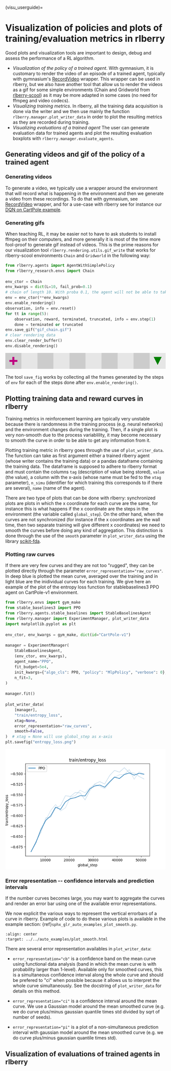 (visu_userguide)=

# Visualization of policies and plots of training/evaluation metrics in rlberry

Good plots and visualization tools are important to design, debug and assess the performance of a RL algorithm.

- *Visualization of the policy of a trained agent*. With gymnasium, it is customary to render the video of an episode of a trained agent, typically with gymnasium's [RecordVideo](https://gymnasium.farama.org/api/wrappers/misc_wrappers/#gymnasium.wrappers.RecordVideo) wrapper. This wrapper can be used in rlberry, but we also have another tool that allow us to render the videos as a gif for some simple environments (Chain and Gridworld from [rlberry-scool](https://github.com/rlberry-py/rlberry-scool/tree/main/rlberry_scool/envs/finite)) as it may be more adapted in some cases (no need for ffmpeg and video codecs).
- *Visualizing training metrics*. In rlberry, all the training data acquisition is done via the writer and we then use mainly the function `rlberry.manager.plot_writer_data` in order to plot the resulting metrics as they are recorded during training.
- *Visualizing evaluations of a trained agent* The user can generate evaluation data for trained agents and plot the resulting evaluation boxplots with `rlberry.manager.evaluate_agents`.

## Generating videos and gif of the policy of a trained agent
### Generating videos
To generate a video, we typically use a wrapper around the environment that will record what is happening in the environment and then we generate a video from these recordings. To do that with gymnasium, see  [RecordVideo](https://gymnasium.farama.org/api/wrappers/misc_wrappers/#gymnasium.wrappers.RecordVideo) wrapper, and for a use-case with rlberry see for instance our [DQN on CartPole example](https://rlberry-py.github.io/rlberry/auto_examples/demo_agents/video_plot_dqn.html#sphx-glr-auto-examples-demo-agents-video-plot-dqn-py).

### Generating gifs

When teaching RL, it may be easier not to have to ask students to install ffmpeg on their computers, and more generally it is most of the time more fool-proof to generate gif instead of videos. This is the prime reasons for our visualization tool `rlberry.rendering.utils.gif_write` that works for rlberry-scool environments `Chain` and `Gridworld` in the following way:

```python
from rlberry.agents import AgentWithSimplePolicy
from rlberry_research.envs import Chain

env_ctor = Chain
env_kwargs = dict(L=10, fail_prob=0.1)
# chain of length 10. With proba 0.1, the agent will not be able to take the action it wants to take.
env = env_ctor(**env_kwargs)
env.enable_rendering()
observation, info = env.reset()
for tt in range(5):
    observation, reward, terminated, truncated, info = env.step(1)
    done = terminated or truncated
env.save_gif("gif_chain.gif")
# clear rendering data
env.clear_render_buffer()
env.disable_rendering()
```

![](gif_chain.gif)

The tool `save_fig` works by collecting all the frames generated by the steps of `env` for each of the steps done after `env.enable_rendering()`.

## Plotting training data and reward curves in rlberry

Training metrics in reinforcement learning are typically very unstable because there is randomness in the training process (e.g. neural networks) and the environment changes during the training. Then, if a single plot is very non-smooth due to the process variablility, it may become necessary to smooth the curve in order to be able to get any information from it.

Plotting training metric in rlberry goes through the use of `plot_writer_data`. The function can take as first argument either a trained rlberry agent (whose writer contains the training data) or a pandas dataframe containing the training data. The dataframe is supposed to adhere to rlberry format and must contain the columns `tag` (description of value being stored), `value` (the value), a column with the x-axis (whose name must be fed to the `xtag` parameter), `n_simu` (identifier for which training this corresponds to if there are several), `name` (name of the agent).

There are two type of plots that can be done with rlberry: synchronized plots are plots in which the x coordinate for each curve are the same, for instance this is what happens if the x coordinate are the steps in the environment (the variable called `global_step`). On the other hand, when the curves are not synchronized (for instance if the x coordinates are the wall time, then two separate training will give different x coordinates) we need to smooth the curves before doing any kind of aggregation. This distinction is done through the use of the `smooth` parameter in `plot_writer_data` using the library [scikit-fda](https://github.com/GAA-UAM/scikit-fda).

### Plotting raw curves

If there are very few curves and they are not too "rugged", they can be plotted directly through the parameter `error_representation="raw_curves"`. In deep blue is plotted the mean curve, averaged over the training and in light blue are the inidividual curves for each training.  We give here an example of the plot of the entropy loss function for stablebaselines3 PPO agent on CartPole-v1 environment.

```python
from rlberry.envs import gym_make
from stable_baselines3 import PPO
from rlberry.agents.stable_baselines import StableBaselinesAgent
from rlberry.manager import ExperimentManager, plot_writer_data
import matplotlib.pyplot as plt

env_ctor, env_kwargs = gym_make, dict(id="CartPole-v1")

manager = ExperimentManager(
    StableBaselinesAgent,
    (env_ctor, env_kwargs),
    agent_name="PPO",
    fit_budget=5e4,
    init_kwargs={"algo_cls": PPO, "policy": "MlpPolicy", "verbose": 0},
    n_fit=3,
)

manager.fit()

plot_writer_data(
    [manager],
    "train/entropy_loss",
    xtag=None,
    error_representation="raw_curves",
    smooth=False,
)  # xtag = None will use global_step as x-axis
plt.savefig("entropy_loss.png")
```

![](entropy_loss.png)

### Error representation -- confidence intervals and prediction intervals


If the number curves becomes large, you may want to aggregate the curves and render an error bar using one of the available error representations.

We now explicit the various ways to represent the vertical errorbars of a curve in rlberry. Example of code to do these various plots is available in the example section: {ref}`sphx_glr_auto_examples_plot_smooth.py`.

```{image} ../../../../_images/sphx_glr_plot_smooth_002.png
:align: center
:target: ../../auto_examples/plot_smooth.html
```

There are several error representation availables in `plot_writer_data`:

- `error_representation="cb"` is a confidence band on the mean curve using functional data analysis (band in which the mean curve is with probability larger than 1-level). Available only for smoothed curves, this is a simultaneous confidence interval along the whole curve and should be prefered to "ci" when possible because it allows us to interpret the whole curve simultaneously. See the docstring of `plot_writer_data` for details on this method.

- `error_representation="ci"` is a confidence interval around the mean curve. We use a Gaussian model around the mean smoothed curve (e.g. we do curve plus/minus gaussian quantile times std divided by sqrt of number of seeds).

- `error_representation="pi"` is a plot of a non-simultaneous prediction interval with gaussian model around the mean smoothed curve (e.g. we do curve plus/minus gaussian quantile times std).


## Visualization of evaluations of trained agents in rlberry
